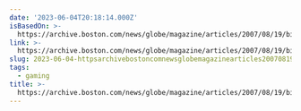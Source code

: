 ```yaml
---
date: '2023-06-04T20:18:14.000Z'
isBasedOn: >-
  https://archive.boston.com/news/globe/magazine/articles/2007/08/19/bizarro_world/
link: >-
  https://archive.boston.com/news/globe/magazine/articles/2007/08/19/bizarro_world/
slug: 2023-06-04-httpsarchivebostoncomnewsglobemagazinearticles20070819bizarroworld
tags:
  - gaming
title: >-
  https://archive.boston.com/news/globe/magazine/articles/2007/08/19/bizarro_world/
---
```


